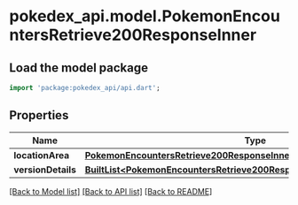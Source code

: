 # pokedex_api.model.PokemonEncountersRetrieve200ResponseInner

## Load the model package
```dart
import 'package:pokedex_api/api.dart';
```

## Properties
Name | Type | Description | Notes
------------ | ------------- | ------------- | -------------
**locationArea** | [**PokemonEncountersRetrieve200ResponseInnerLocationArea**](PokemonEncountersRetrieve200ResponseInnerLocationArea.md) |  | 
**versionDetails** | [**BuiltList&lt;PokemonEncountersRetrieve200ResponseInnerVersionDetailsInner&gt;**](PokemonEncountersRetrieve200ResponseInnerVersionDetailsInner.md) |  | 

[[Back to Model list]](../README.md#documentation-for-models) [[Back to API list]](../README.md#documentation-for-api-endpoints) [[Back to README]](../README.md)


